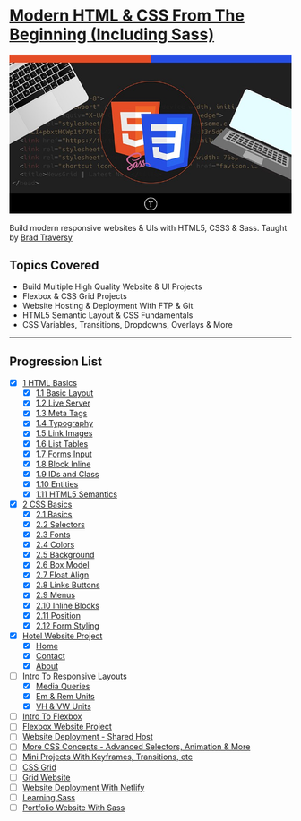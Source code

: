 # [Modern HTML & CSS From The Beginning (Including Sass)](https://www.udemy.com/course/modern-html-css-from-the-beginning)

![Image](./1.%20Introduction/Modern-HTML-CSS-From-The-Beginning-Including-Sass.jpg)

Build modern responsive websites &amp; UIs with HTML5, CSS3 &amp; Sass.
Taught by [Brad Traversy](https://www.traversymedia.com/)

## Topics Covered

- Build Multiple High Quality Website & UI Projects
- Flexbox & CSS Grid Projects
- Website Hosting & Deployment With FTP & Git
- HTML5 Semantic Layout & CSS Fundamentals
- CSS Variables, Transitions, Dropdowns, Overlays & More

---

## Progression List

- [x] [1 HTML Basics](01-introduction)
  - [x] [1.1 Basic Layout](2.%20HTML%20Basics/1.1%20htmlsandbox_starter/htmlsandbox_starter/01_basic_layout.html)
  - [x] [1.2 Live Server](./2.%20HTML%20Basics/1.1%20htmlsandbox_starter/htmlsandbox_starter/02_live_server.html)
  - [x] [1.3 Meta Tags](2.%20HTML%20Basics/1.1%20htmlsandbox_starter/htmlsandbox_starter/03_meta_tags.html)
  - [x] [1.4 Typography](2.%20HTML%20Basics/1.1%20htmlsandbox_starter/htmlsandbox_starter/04_typography.html)
  - [x] [1.5 Link Images](2.%20HTML%20Basics/1.1%20htmlsandbox_starter/htmlsandbox_starter/05_link_images.html)
  - [x] [1.6 List Tables](2.%20HTML%20Basics/1.1%20htmlsandbox_starter/htmlsandbox_starter/06_lists_tables.html)
  - [x] [1.7 Forms Input](2.%20HTML%20Basics/1.1%20htmlsandbox_starter/htmlsandbox_starter/07_forms_input.html)
  - [x] [1.8 Block Inline](./2.%20HTML%20Basics/1.1%20htmlsandbox_starter/htmlsandbox_starter/08_block_inline.html)
  - [x] [1.9 IDs and Class](./2.%20HTML%20Basics/1.1%20htmlsandbox_starter/htmlsandbox_starter/09_ids_class.html)
  - [x] [1.10 Entities](./2.%20HTML%20Basics/1.1%20htmlsandbox_starter/htmlsandbox_starter/10_entities.html)
  - [x] [1.11 HTML5 Semantics](2.%20HTML%20Basics/1.1%20htmlsandbox_starter/htmlsandbox_starter/11_html5_semantics.html)
- [x] [2 CSS Basics](02-html-basics)
  - [x] [2.1 Basics](./3.%20CSS%20Basics/1.1%20csssandbox_starter/01_basic.html)
  - [x] [2.2 Selectors](3.%20CSS%20Basics/1.1%20csssandbox_starter/02_selectors.html)
  - [x] [2.3 Fonts](3.%20CSS%20Basics/1.1%20csssandbox_starter/03_fonts.html)
  - [x] [2.4 Colors](./3.%20CSS%20Basics/1.1%20csssandbox_starter/04_colors.html)
  - [x] [2.5 Background](./3.%20CSS%20Basics/1.1%20csssandbox_starter/05_backgrounds_borders.html)
  - [x] [2.6 Box Model](./3.%20CSS%20Basics/1.1%20csssandbox_starter/06_box_model.html)
  - [x] [2.7 Float Align](./3.%20CSS%20Basics/1.1%20csssandbox_starter/07_float_align.html)
  - [x] [2.8 Links Buttons](./3.%20CSS%20Basics/1.1%20csssandbox_starter/08_links_buttons.html)
  - [x] [2.9 Menus](./3.%20CSS%20Basics/1.1%20csssandbox_starter/09_menus.html)
  - [x] [2.10 Inline Blocks](./3.%20CSS%20Basics/1.1%20csssandbox_starter/10_inline_block.html)
  - [x] [2.11 Position](./3.%20CSS%20Basics/1.1%20csssandbox_starter/11_position.html)
  - [x] [2.12 Form Styling](3.%20CSS%20Basics/1.1%20csssandbox_starter/12_form_styling.html)
- [x] [Hotel Website Project](./4.%20Hotel%20Website/index.html)
  - [x] [Home](./4.%20Hotel%20Website/index.html)
  - [x] [Contact](./4.%20Hotel%20Website/contact.html)
  - [x] [About](./4.%20Hotel%20Website/about.html)
- [ ] [Intro To Responsive Layouts](04-responsive-layouts)
  - [x] [Media Queries](3.%20CSS%20Basics/1.1%20csssandbox_starter/13_media_queries.html)
  - [x] [Em & Rem Units](3.%20CSS%20Basics/1.1%20csssandbox_starter/14_em_rem.html)
  - [x] [VH & VW Units](3.%20CSS%20Basics/1.1%20csssandbox_starter/15_vh_vw.html)
- [ ] [Intro To Flexbox](05-flexbox)
- [ ] [Flexbox Website Project]()
- [ ] [Website Deployment - Shared Host](06-website-deployment)
- [ ] [More CSS Concepts - Advanced Selectors, Animation & More](07-more-css-concepts)
- [ ] [Mini Projects With Keyframes, Transitions, etc]()
- [ ] [CSS Grid](08-css-grid)
- [ ] [Grid Website]()
- [ ] [Website Deployment With Netlify](09-website-deployment-with-netlify)
- [ ] [Learning Sass](10-learning-sass)
- [ ] [Portfolio Website With Sass]()
